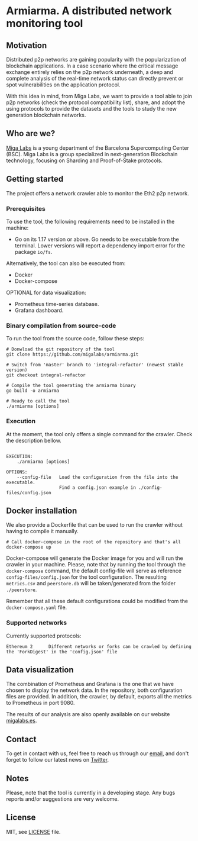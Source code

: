 # Armiarma. A distributed network monitoring tool

## Motivation
Distributed p2p networks are gaining popularity with the popularization of blockchain applications. In a case scenario where the critical message exchange entirely relies on the p2p network underneath, a deep and complete analysis of the real-time network status can directly prevent or spot vulnerabilities on the application protocol.

With this idea in mind, from Miga Labs, we want to provide a tool able to join p2p networks (check the protocol compatibility list), share, and adopt the using protocols to provide the datasets and the tools to study the new generation blockchain networks.

## Who are we?
[Miga Labs](http://migalabs.es/) is a young department of the Barcelona Supercomputing Center (BSC). Miga Labs is a group specialized in next-generation Blockchain technology, focusing on Sharding and Proof-of-Stake protocols.


## Getting started
The project offers a network crawler able to monitor the Eth2 p2p network. 

### Prerequisites
To use the tool, the following requirements need to be installed in the machine:
- Go on its 1.17 version or above. Go needs to be executable from the terminal. Lower versions will report a dependency import error for the package `io/fs`.

Alternatively, the tool can also be executed from:
- Docker
- Docker-compose

OPTIONAL for data visualization:
- Prometheus time-series database.
- Grafana dashboard.


###  Binary compilation from source-code 
To run the tool from the source code, follow these steps:

```
# Donwload the git repository of the tool
git clone https://github.com/migalabs/armiarma.git

# Switch from 'master' branch to 'integral-refactor' (newest stable version)
git checkout integral-refactor

# Compile the tool generating the armiarma binary
go build -o armiarma

# Ready to call the tool
./armiarma [options]

```

### Execution
At the moment, the tool only offers a single command for the crawler. Check the description bellow.
```

EXECUTION:
    ./armiarma [options]

OPTIONS:
    --config-file   Load the configuration from the file into the executable.
                    Find a config.json example in ./config-files/config.json

```
## Docker installation
We also provide a Dockerfile that can be used to run the crawler without having to compile it manually.
```
# Call docker-compose in the root of the repository and that's all
docker-compose up 
```
Docker-compose will generate the Docker image for you and will run the crawler in your machine. 
Please, note that by running the tool through the `docker-compose` command, the default config-file will serve as reference `config-files/config.json` for the tool configuration. The resulting `metrics.csv` and `peerstore.db` will be taken/generated from the folder `./peerstore`.

Remember that all these default configurations could be modified from the `docker-compose.yaml` file. 

### Supported networks
Currently supported protocols:
```
Ethereum 2      Different networks or forks can be crawled by defining the 'ForkDigest' in the 'config.json' file    
```

## Data visualization
The combination of Prometheus and Grafana is the one that we have chosen to display the network data. In the repository, both configuration files are provided. In addition, the crawler, by default, exports all the metrics to Prometheus in port 9080. 

The results of our analysis are also openly available on our website [migalabs.es](https://migalabs.es).

## Contact
To get in contact with us, feel free to reach us through our [email](migalabs@protonmail.com), and don't forget to follow our latest news on [Twitter](https://twitter.com/miga_labs). 

## Notes
Please, note that the tool is currently in a developing stage. Any bugs reports and/or suggestions are very welcome.



## License
MIT, see [LICENSE](https://github.com/Cortze/armiarma/blob/master/LICENSE) file.
